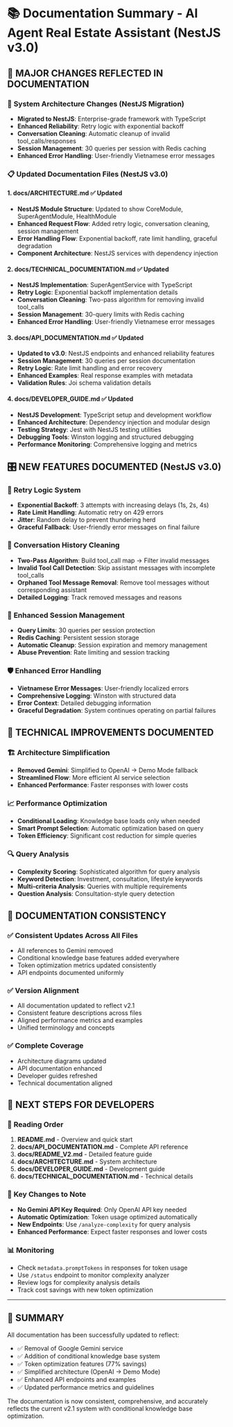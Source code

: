 # 📚 Documentation Summary - AI Agent Real Estate Assistant (NestJS v3.0)

## 🎯 **MAJOR CHANGES REFLECTED IN DOCUMENTATION**

### 🔄 **System Architecture Changes (NestJS Migration)**
- **Migrated to NestJS**: Enterprise-grade framework with TypeScript
- **Enhanced Reliability**: Retry logic with exponential backoff
- **Conversation Cleaning**: Automatic cleanup of invalid tool_calls/responses
- **Session Management**: 30 queries per session with Redis caching
- **Enhanced Error Handling**: User-friendly Vietnamese error messages

### 📋 **Updated Documentation Files (NestJS v3.0)**

#### 1. **docs/ARCHITECTURE.md** ✅ Updated
- **NestJS Module Structure**: Updated to show CoreModule, SuperAgentModule, HealthModule
- **Enhanced Request Flow**: Added retry logic, conversation cleaning, session management
- **Error Handling Flow**: Exponential backoff, rate limit handling, graceful degradation
- **Component Architecture**: NestJS services with dependency injection

#### 2. **docs/TECHNICAL_DOCUMENTATION.md** ✅ Updated
- **NestJS Implementation**: SuperAgentService with TypeScript
- **Retry Logic**: Exponential backoff implementation details
- **Conversation Cleaning**: Two-pass algorithm for removing invalid tool_calls
- **Session Management**: 30-query limits with Redis caching
- **Enhanced Error Handling**: User-friendly Vietnamese error messages

#### 3. **docs/API_DOCUMENTATION.md** ✅ Updated
- **Updated to v3.0**: NestJS endpoints and enhanced reliability features
- **Session Management**: 30 queries per session documentation
- **Retry Logic**: Rate limit handling and error recovery
- **Enhanced Examples**: Real response examples with metadata
- **Validation Rules**: Joi schema validation details

#### 4. **docs/DEVELOPER_GUIDE.md** ✅ Updated
- **NestJS Development**: TypeScript setup and development workflow
- **Enhanced Architecture**: Dependency injection and modular design
- **Testing Strategy**: Jest with NestJS testing utilities
- **Debugging Tools**: Winston logging and structured debugging
- **Performance Monitoring**: Comprehensive logging and metrics

## 🎛️ **NEW FEATURES DOCUMENTED (NestJS v3.0)**

### 🔄 **Retry Logic System**
- **Exponential Backoff**: 3 attempts with increasing delays (1s, 2s, 4s)
- **Rate Limit Handling**: Automatic retry on 429 errors
- **Jitter**: Random delay to prevent thundering herd
- **Graceful Fallback**: User-friendly error messages on final failure

### 🧹 **Conversation History Cleaning**
- **Two-Pass Algorithm**: Build tool_call map → Filter invalid messages
- **Invalid Tool Call Detection**: Skip assistant messages with incomplete tool_calls
- **Orphaned Tool Message Removal**: Remove tool messages without corresponding assistant
- **Detailed Logging**: Track removed messages and reasons

### 📝 **Enhanced Session Management**
- **Query Limits**: 30 queries per session protection
- **Redis Caching**: Persistent session storage
- **Automatic Cleanup**: Session expiration and memory management
- **Abuse Prevention**: Rate limiting and session tracking

### 🛡️ **Enhanced Error Handling**
- **Vietnamese Error Messages**: User-friendly localized errors
- **Comprehensive Logging**: Winston with structured data
- **Error Context**: Detailed debugging information
- **Graceful Degradation**: System continues operating on partial failures

## 🔧 **TECHNICAL IMPROVEMENTS DOCUMENTED**

### 🏗️ **Architecture Simplification**
- **Removed Gemini**: Simplified to OpenAI → Demo Mode fallback
- **Streamlined Flow**: More efficient AI service selection
- **Enhanced Performance**: Faster responses with lower costs

### 📈 **Performance Optimization**
- **Conditional Loading**: Knowledge base loads only when needed
- **Smart Prompt Selection**: Automatic optimization based on query
- **Token Efficiency**: Significant cost reduction for simple queries

### 🔍 **Query Analysis**
- **Complexity Scoring**: Sophisticated algorithm for query analysis
- **Keyword Detection**: Investment, consultation, lifestyle keywords
- **Multi-criteria Analysis**: Queries with multiple requirements
- **Question Analysis**: Consultation-style query detection

## 🎯 **DOCUMENTATION CONSISTENCY**

### ✅ **Consistent Updates Across All Files**
- All references to Gemini removed
- Conditional knowledge base features added everywhere
- Token optimization metrics updated consistently
- API endpoints documented uniformly

### ✅ **Version Alignment**
- All documentation updated to reflect v2.1
- Consistent feature descriptions across files
- Aligned performance metrics and examples
- Unified terminology and concepts

### ✅ **Complete Coverage**
- Architecture diagrams updated
- API documentation enhanced
- Developer guides refreshed
- Technical documentation aligned

## 🚀 **NEXT STEPS FOR DEVELOPERS**

### 📖 **Reading Order**
1. **README.md** - Overview and quick start
2. **docs/API_DOCUMENTATION.md** - Complete API reference
3. **docs/README_V2.md** - Detailed feature guide
4. **docs/ARCHITECTURE.md** - System architecture
5. **docs/DEVELOPER_GUIDE.md** - Development guide
6. **docs/TECHNICAL_DOCUMENTATION.md** - Technical details

### 🔧 **Key Changes to Note**
- **No Gemini API Key Required**: Only OpenAI API key needed
- **Automatic Optimization**: Token usage optimized automatically
- **New Endpoints**: Use `/analyze-complexity` for query analysis
- **Enhanced Performance**: Expect faster responses and lower costs

### 📊 **Monitoring**
- Check `metadata.promptTokens` in responses for token usage
- Use `/status` endpoint to monitor complexity analyzer
- Review logs for complexity analysis details
- Track cost savings with new token optimization

---

## 📝 **SUMMARY**

All documentation has been successfully updated to reflect:
- ✅ Removal of Google Gemini service
- ✅ Addition of conditional knowledge base system
- ✅ Token optimization features (77% savings)
- ✅ Simplified architecture (OpenAI → Demo Mode)
- ✅ Enhanced API endpoints and examples
- ✅ Updated performance metrics and guidelines

The documentation is now consistent, comprehensive, and accurately reflects the current v2.1 system with conditional knowledge base optimization.

